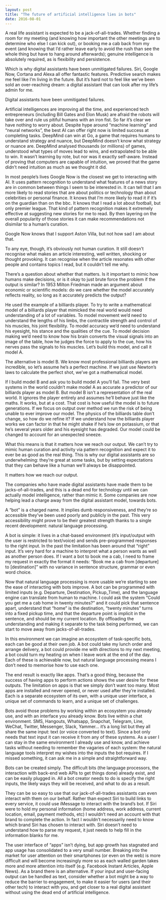 ```yaml
---
layout: post
title: "The future of artificial intelligence lies in bots"
date: 2016-08-01
---
```


A real life assistant is expected to be a jack-of-all-trades. Whether finding a room for my meeting (and knowing how important the other meetings are to determine who else I can kick out), or booking me a cab back from my event (and knowing that I’d rather leave early to avoid the rush than see the whole thing but have to hang around afterwards); genuine intelligence is absolutely required, as is flexibility and persistence.

Which is why digital assistants have been unmitigated failures. Siri, Google Now, Cortana and Alexa all offer fantastic features. Predictive search makes me feel like I’m living in the future. But it’s hard not to feel like we’ve been sold an over-reaching dream: a digital assistant that can look after my life’s admin for me.

Digital assistants have been unmitigated failures.

Artificial intelligences are improving all the time, and experienced tech entrepreneurs (including Bill Gates and Elon Musk) are afraid the robots will take over and rule us pitiful humans with an iron fist. So far it’s clear we have nothing to worry about. Despite hype around “machine learning” and “neural networks”, the best AI can offer right now is limited success at completing tasks. DeepMind can win at Go, a game that requires humans to understand strategy and nuance, but DeepMind doesn’t know what strategy or nuance are. DeepMind analysed thousands (or millions) of games, understood what types of moves lead to wins, and extrapolated to be able to win. It wasn’t learning by rote, but nor was it exactly self-aware. Instead of proving that computers are capable of intuition, we proved that the game didn’t need intuition as much as we thought it did.

In most people’s lives Google Now is the closest we get to interacting with AI. It uses pattern recognition to understand what features of a news story are in common between things I seem to be interested in. It can tell that I am more likely to read stories that are about politics or technology than about celebrities or personal finance. It knows that I’m more likely to read it if it’s on the guardian than on the bbc. It knows that I read a lot about football, but only premier league. That kind of pattern recognition makes it extremely effective at suggesting new stories for me to read. By then layering on the overall popularity of those stories it can make recommendations not disimilar to a human’s curation.

Google Now knows that I support Aston Villa, but not how sad I am about that.

To any eye, though, it’s obviously not human curation. It still doesn’t recognise what makes an article interesting, well written, shocking or thought provoking. It can recognise when the article resonates with other people and contains topics I read, but it couldn’t tell me why.

There’s a question about whether that matters. Is it important to mimic how humans make decisions, or is it okay to just brute force the problem if the output is similar? In 1953 Milton Friedman made an argument about economic or scientific models: do we care whether the model accurately reflects reality, so long as it accurately predicts the output?

He used the example of a billiards player. To try to write a mathematical model of a billiards player that mimicked the real world would need understanding of a lot of variables. To model movement we’d need to understand the lengths of his limbs, the contractile strength and control of his muscles, his joint flexibility. To model accuracy we’d need to understand his eyesight, his stance and the qualities of the cue. To model decision making we’d need to know how his brain converts the visual signals into an image of the table, how he judges the force to apply to the cue, how his nerves pass the signals to his muscles. Let’s build this model, and call it model A.

The alternative is model B. We know most professional billiards players are incredible, so let’s assume he’s a perfect machine. If we just use Newton’s laws to calculate the perfect shot, we’ve got a mathematical model.

If I build model B and ask you to build model A you’ll fail. The very best systems in the world couldn’t make model A as accurate a predictor of our billiards player as model B. But model B isn’t a representation of the real world. It ignores the player entirely and assumes he’ll behave just like the maths. It works, but at a cost. That cost is how useful the model is to future generations. If we focus on output over method we run the risk of being unable to ever improve our model. The physics of the billiards table don’t change, so how do we refine it? If we understand how the billiards player works we can factor in that he might shake if he’s low on potassium, or that he’s several years older and his eyesight has degraded. Our model could be changed to account for an unexpected sneeze.

What this means is that it matters how we reach our output. We can’t try to mimic human curation and activity via pattern recognition and expect it to ever be as good as the real thing. This is why our digital assistants are so underwhelming: they’re great at some tasks, but by setting expectations that they can behave like a human we’ll always be disappointed.

It matters how we reach our output.

The companies who have made digital assistants have made them to be jacks-of-all-trades, and this is a dead end for technology until we can actually model intelligence, rather than mimic it. Some companies are now helping lead a charge away from the digital assistant model, towards bots.

A “bot” is a charged name. It implies dumb responsiveness, and they’re so accessible they’ve been used poorly and publicly in the past. This very accessibility might prove to be their greatest strength thanks to a single recent development: natural language processing.

A bot is simple: it lives in a chat-based environment (it’s input/output with the user is restricted to text/voice) and sends pre-programmed responses to the right input. In the past the limitation has been around that “right” input. It’s very hard for a machine to interpret what a person wants as well as another person does. If I want a bot to book me a cab, I need to frame my request in exactly the format it needs: “Book me a cab from [departure] to [destination]” with no variance in sentence structure, grammar or even word choice.

Now that natural language processing is more usable we’re starting to see the ease of interacting with bots improve. A bot can be programmed with limited inputs (e.g. Departure, Destination, Pickup_Time), and the language engine can translate from human to machine. I could ask the system “Could you get me a cab home in twenty minutes?” and it could pick that sentence apart, understand that “home” is the destination, “twenty minutes” turns into a fixed pickup time, and that the departure point is implicit in the sentence, and should be my current location. By offloading the understanding and making it separate to the task being performed, we can start to move away from jacks-of-all-trades.

In this environment we can imagine an ecosystem of task-specific bots, each can be good at their own job. A bot could take my lunch order and arrange delivery, a bot could provide me with directions to my next meeting, a bot could turn my heating on when I leave work at the end of the day. Each of these is achievable now, but natural language processing means I don’t need to memorise how to use each one.

The end result is exactly like apps. That’s a good thing, because the success of having apps to perform actions shows the user desire for these outputs. The limitation on apps is that we simply don’t want too many. Most apps are installed and never opened, or never used after they’re installed. Each is a separate ecosystem of its own, with a unique user interface, a unique set of commands to learn, and a unique set of challenges.

Bots avoid those problems by working within an ecosystem you already use, and with an interface you already know. Bots live within a chat environment. SMS, Hangouts, Whatsapp, Snapchat, Telegram, Line, WeChat, Twitter, Messenger, Slack, Yammer… it’s a long list but they all share the same input: text (or voice converted to text). Since a bot only needs that text input it can receive it from any of these systems. As a user I can stay in the same environment I already use and know, and achieve tasks without needing to remember the vagaries of each system: the natural language tools interpret my wishes into the inputs the bot requires. If I missed something, it can ask me in a simple and straightforward way.

Bots can be created simply. The difficult bits (the language processors, the interaction with back-end web APIs to get things done) already exist, and can be easily plugged in. All a bot creator needs to do is specify the right inputs, the likely ways they will be received, and what to do as a result.

They can be so easy to use that our jack-of-all-trades assistants can even interact with them on our behalf. Rather than expect Siri to build links to every service, it could use iMessage to interact with the brand’s bot. If Siri were to hold my personal information (home address, work address, current location, email, payment methods, etc) I wouldn’t need an account with that brand to complete the action. In fact I wouldn’t necessarily need to know which brand Siri has chosen to interact with. Siri doesn’t need to understand how to parse my request, it just needs to help fill in the information blanks for me.

The user interface of “apps” isn’t dying, but app growth has stagnated and app usage has consolidated to a very small number. Breaking into the market for user attention on their smartphones (or even on the web) is more difficult and will become increasingly more so as each walled garden takes more and more attention into itself (e.g. Facebook Instant Articles, Apple News). As a brand there is an alternative. If your input and user-facing output can be handled as text, consider whether a bot might be a way to reduce the barrier to engagement, to make it easier for users (and their other tech) to interact with you, and get closer to a real digital assistant without using the dead end of artificial intelligence.
